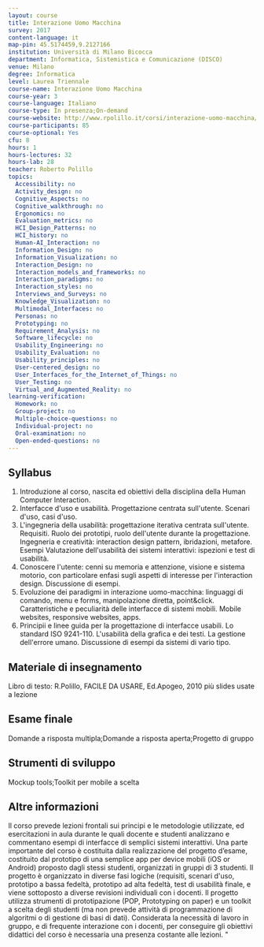 ```yaml
---
layout: course
title: Interazione Uomo Macchina
survey: 2017
content-language: it
map-pin: 45.5174459,9.2127166
institution: Università di Milano Bicocca
department: Informatica, Sistemistica e Comunicazione (DISCO)
venue: Milano
degree: Informatica
level: Laurea Triennale
course-name: Interazione Uomo Macchina
course-year: 3
course-language: Italiano
course-type: In presenza;On-demand
course-website: http://www.rpolillo.it/corsi/interazione-uomo-macchina/
course-participants: 85
course-optional: Yes
cfu: 8
hours: 1
hours-lectures: 32
hours-lab: 28
teacher: Roberto Polillo
topics: 
  Accessibility: no 
  Activity_design: no 
  Cognitive_Aspects: no 
  Cognitive_walkthrough: no 
  Ergonomics: no 
  Evaluation_metrics: no 
  HCI_Design_Patterns: no 
  HCI_history: no 
  Human-AI_Interaction: no 
  Information_Design: no 
  Information_Visualization: no 
  Interaction_Design: no 
  Interaction_models_and_frameworks: no 
  Interaction_paradigms: no 
  Interaction_styles: no 
  Interviews_and_Surveys: no 
  Knowledge_Visualization: no 
  Multimodal_Interfaces: no 
  Personas: no 
  Prototyping: no 
  Requirement_Analysis: no 
  Software_lifecycle: no 
  Usability_Engineering: no 
  Usability_Evaluation: no 
  Usability_principles: no 
  User-centered_design: no 
  User_Interfaces_for_the_Internet_of_Things: no 
  User_Testing: no 
  Virtual_and_Augmented_Reality: no 
learning-verification: 
  Homework: no 
  Group-project: no 
  Multiple-choice-questions: no 
  Individual-project: no 
  Oral-examination: no 
  Open-ended-questions: no 
---
```



## Syllabus 
1. Introduzione al corso, nascita ed obiettivi della disciplina della Human Computer Interaction.
2. Interfacce d'uso e usabilità. Progettazione centrata sull'utente. Scenari d'uso, casi d'uso. 
3. L'ingegneria della usabilità: progettazione iterativa centrata sull'utente. Requisiti. Ruolo dei prototipi, ruolo dell'utente durante la progettazione. Ingegneria e creatività: interaction design pattern, ibridazioni, metafore. Esempi Valutazione dell'usabilità dei sistemi interattivi: ispezioni e test di usabilità.	
4. Conoscere l'utente: cenni su memoria e attenzione, visione e  sistema motorio, con particolare enfasi sugli aspetti di interesse per l'interaction design. Discussione di esempi.	
5. Evoluzione dei paradigmi in interazione uomo-macchina: linguaggi di comando, menu e forms, manipolazione diretta, point&click. Caratteristiche e peculiarità delle interfacce di sistemi mobili. Mobile websites, responsive websites, apps.	
6. Principii e linee guida per la progettazione di interfacce usabili. Lo standard ISO 9241-110. L'usabilità della grafica e dei testi. La gestione dell'errore umano. Discussione di esempi da sistemi di vario tipo.			
			
			
					
			
			
			 			
			
			
					
			
			
					
			
			
						
			
			
			

## Materiale di insegnamento 
Libro di testo:
R.Polillo, FACILE DA USARE, Ed.Apogeo, 2010
più slides usate a lezione

## Esame finale 
Domande a risposta multipla;Domande a risposta aperta;Progetto di gruppo

## Strumenti di sviluppo 
Mockup tools;Toolkit per mobile a scelta

## Altre informazioni 
Il corso prevede lezioni frontali sui principi e le metodologie utilizzate, ed esercitazioni in aula durante le quali docente e studenti analizzano e commentano esempi di interfacce di semplici sistemi interattivi. Una parte importante del corso è costituita dalla realizzazione del progetto d’esame, costituito dal prototipo di una semplice app per device mobili (iOS or Android) proposto dagli stessi studenti, organizzati in gruppi di 3 studenti. Il progetto è organizzato in diverse fasi logiche (requisiti, scenari d'uso, prototipo a bassa fedeltà, prototipo ad alta fedeltà, test di usabilità finale, e viene sottoposto a diverse revisioni individuali con i docenti. Il progetto utilizza  strumenti di prototipazione (POP, Prototyping on paper) e un toolkit a scelta degli studenti (ma non prevede attività di programmazione di algoritmi o di gestione di basi di dati). 
Considerata la necessità di lavoro in gruppo, e di frequente interazione con i docenti, per conseguire gli obiettivi didattici del corso è necessaria una presenza costante alle lezioni.
"					
